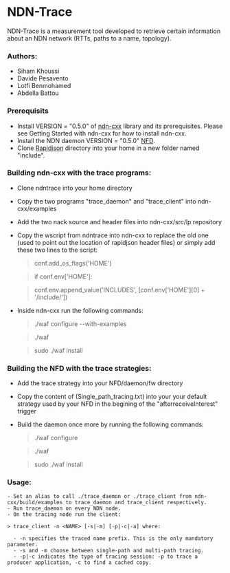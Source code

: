 # NDN-Trace

NDN-Trace is a measurement tool developed to retrieve certain information about an NDN network (RTTs, paths to a name, topology).

### Authors:
- Siham Khoussi
- Davide Pesavento
- Lotfi Benmohamed
- Abdella Battou

### Prerequisits
- Install VERSION = "0.5.0" of [ndn-cxx](https://github.com/named-data/ndn-cxx) library and its prerequisites. Please see Getting Started with ndn-cxx for how to install ndn-cxx.
- Install the NDN daemon VERSION = "0.5.0" [NFD](https://github.com/named-data/NFD). 
- Clone [Rapidjson](https://github.com/Tencent/rapidjson) directory into your home in a new folder named "include".

### Building ndn-cxx with the trace programs:

- Clone ndntrace into your home directory
- Copy the two programs "trace_daemon" and "trace_client" into ndn-cxx/examples
- Add the two nack source and header files into ndn-cxx/src/lp repository
- Copy the wscript from ndntrace into ndn-cxx to replace the old one (used to point out the location of rapidjson header files) or simply add these two lines to the script:

     >conf.add_os_flags('HOME')
   
     >if conf.env['HOME']:
   
     >conf.env.append_value('INCLUDES', [conf.env['HOME'][0] + '/include/'])  

- Inside ndn-cxx run the following commands:
    >./waf configure --with-examples
    
    >./waf
    
    >sudo ./waf install

### Building the NFD with the trace strategies:
- Add the trace strategy into your NFD/daemon/fw directory 
- Copy the content of (Single_path_tracing.txt) into your your default strategy used by your NFD in the begining of the "afterreceiveInterest" trigger
- Build the daemon once more by running the following commands:
    >./waf configure
    
    >./waf
    
    >sudo ./waf install

### Usage:
    - Set an alias to call ./trace_daemon or ./trace_client from ndn-cxx/build/examples to trace_daemon and trace_client respectively.
    - Run trace_daemon on every NDN node.
    - On the tracing node run the client:
    
    > trace_client -n <NAME> [-s|-m] [-p|-c|-a] where:
    
      - -n specifies the traced name prefix. This is the only mandatory parameter.
      - -s and -m choose between single-path and multi-path tracing.
      - -p|-c indicates the type of tracing session: -p to trace a producer application, -c to find a cached copy.



